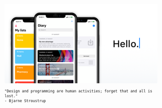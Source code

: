 ![](https://github.com/onl1ner/onl1ner/blob/master/Resources/Profile/Greetings.png?raw=true)
```
"Design and programming are human activities; forget that and all is lost." 
- Bjarne Stroustrup
```
